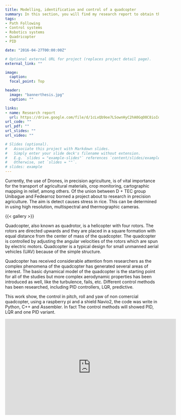 ```yaml
---
title: Modelling, identification and control of a quadcopter 
summary: In this section, you will find my research report to obtain the title of electronic engineer.
tags: 
- Path Following
- Control systems
- Robotics systems
- Quadricopter
- PID

date: "2016-04-27T00:00:00Z"

# Optional external URL for project (replaces project detail page).
external_link: ""

image:
  caption: 
  focal_point: Top

header:
  image: "bannerthesis.jpg"
  caption: ""

links:
- name: Research report
  url: https://drive.google.com/file/d/1cLvQb9oe7LSownHyC2hA0GqO0C8ioIdD/view?usp=sharing
url_code: ""
url_pdf: ""
url_slides: ""
url_video: ""

# Slides (optional).
#   Associate this project with Markdown slides.
#   Simply enter your slide deck's filename without extension.
#   E.g. `slides = "example-slides"` references `content/slides/example-slides.md`.
#   Otherwise, set `slides = ""`.
# slides: example
---
```


Currently, the use of Drones, in precision agriculture, is of vital importance for the transport of agricultural materials, crop monitoring, cartographic mapping in relief, among others. Of the union between D + TEC group Unibague  and Fedearroz borned a project about to research in precision agriculture. The aim is detect causes stress in rice. This can be determined in using high resolution, multispectral and thermographic cameras.

{{< gallery >}}
  
Quadcopter, also known as quadrotor, is a helicopter with four rotors. The rotors are directed upwards and they are placed in a square formation with equal distance from the center of mass of the quadcopter. The quadcopter is controlled by adjusting the angular velocities of the rotors which are spun by electric motors. Quadcopter is a typical design for small unmanned aerial vehicles (UAV) because of the simple structure. 

Quadcopter has received considerable attention from researchers as the complex phenomena of the quadcopter has generated several areas of interest. The basic dynamical model of the quadcopter is the starting point for all of the studies but more complex aerodynamic properties has been introduced as well, like the turbulence, fails, etc. Different control methods has been researched, including PID controllers, LQR, predictive.

This work show, the control in pitch, roll and yaw of non comercial quadcopter, using a raspberry pi and a shield Navio2, the code was write in Python, C++ and Assembler. In fact The control methods will showed PID, LQR and one PID variant.

<iframe width="560" height="315" src="https://www.youtube.com/embed/videoseries?list=PLOokMXg9oefW431q2Zm5pXP6OSRPcbTYV&index=4" frameborder="0" allow="accelerometer; autoplay; encrypted-media; gyroscope; picture-in-picture" allowfullscreen></iframe>

